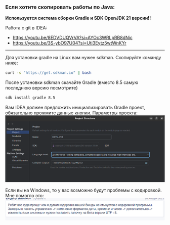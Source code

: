 ### Если хотите скопировать работы по Java:

**Используется система сборки Gradle и SDK OpenJDK 21 версии!!**

Работа с git в IDEA:

- https://youtu.be/8EDVDUQVrVA?si=AYOc3WRLpRB8dNic
- https://youtu.be/3S-ybO97U04?si=Uti3Eytz5wtWnKYr

---
Для установки gradle на Linux вам нужен sdkman.
Скопируйте команду ниже:

```bash
curl -s "https://get.sdkman.io" | bash
```

После установки sdkman скачайте Gradle (вместо 8.5 самую последнюю версию посмотрите)

```bash
sdk install gradle 8.5 
```

Вам IDEA должен предложить инициализировать Gradle проект, обязательно прожмите данные кнопки.
Параметры проекта:
![img.png](photo_readme/img3.png)

Если вы на Windows, то у вас возможно будут проблемы с кодировкой. Мне помогло это:
![img.png](photo_readme/img.png)

